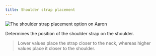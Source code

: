 ```yaml
---
title: Shoulder strap placement
---
```


![The shoulder strap placement option on Aaron](./shoulderstrapplacement.svg)

Determines the position of the shoulder strap on the shoulder.

> Lower values place the strap closer to the neck, whereas higher values place it closer to the shoulder.